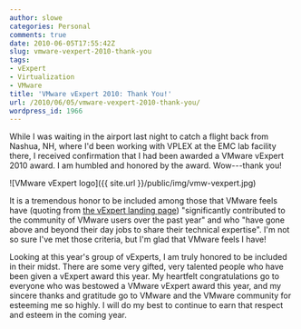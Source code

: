 ```yaml
---
author: slowe
categories: Personal
comments: true
date: 2010-06-05T17:55:42Z
slug: vmware-vexpert-2010-thank-you
tags:
- vExpert
- Virtualization
- VMware
title: 'VMware vExpert 2010: Thank You!'
url: /2010/06/05/vmware-vexpert-2010-thank-you/
wordpress_id: 1966
---
```


While I was waiting in the airport last night to catch a flight back from Nashua, NH, where I'd been working with VPLEX at the EMC lab facility there, I received confirmation that I had been awarded a VMware vExpert 2010 award. I am humbled and honored by the award. Wow---thank you!

![VMware vExpert logo]({{ site.url }}/public/img/vmw-vexpert.jpg)

It is a tremendous honor to be included among those that VMware feels have (quoting from [the vExpert landing page](http://www.vmware.com/communities/vexpert/)) "significantly contributed to the community of VMware users over the past year" and who "have gone above and beyond their day jobs to share their technical expertise". I'm not so sure I've met those criteria, but I'm glad that VMware feels I have!

Looking at this year's group of vExperts, I am truly honored to be included in their midst. There are some very gifted, very talented people who have been given a vExpert award this year. My heartfelt congratulations go to everyone who was bestowed a VMware vExpert award this year, and my sincere thanks and gratitude go to VMware and the VMware community for esteeming me so highly. I will do my best to continue to earn that respect and esteem in the coming year.
